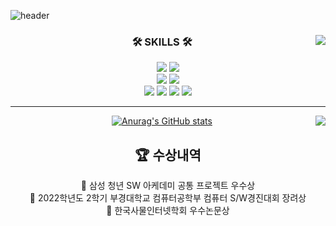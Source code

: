 ![header](https://capsule-render.vercel.app/api?type=waving&color=dafbe1&height=200&text=Hello,%20world!&animation=fadeIn&fontAlignY=45)

<!-- body start -->
<div align="center">
<!-- skillBox start -->
<div>
<!-- toolBox start -->
<img align="right" src="https://github-readme-stats.vercel.app/api/top-langs/?username=seongho-98&hide=html,javascript,css,scss&&layout=compact&theme=dracula"/>

### 🛠 SKILLS 🛠
<img src="https://img.shields.io/badge/-JAVA-007396?style=flat-square&logo=java&logoColor=white">
<img src="https://img.shields.io/badge/-Spring Boot-6DB33F?style=flat-square&logo=SpringBoot&logoColor=white"/><br>
<img src="https://img.shields.io/badge/MySQL-4479A1?style=flat-square&logo=MySQL&logoColor=white"/>
<img src="https://img.shields.io/badge/MariaDB-003545?style=flat-square&logo=MariaDB&logoColor=white"/><br>
<img src="https://img.shields.io/badge/Amazon AWS-232F3E?style=flat-square&logo=Amazon AWS&logoColor=white"/>
<img src="https://img.shields.io/badge/Ubuntu-E95420?style=flat-square&logo=Ubuntu&logoColor=white"/>
<img src="https://img.shields.io/badge/Docker-2496ED?style=flat-square&logo=Docker&logoColor=white"/>
<img src="https://img.shields.io/badge/NGINX-009639?style=flat-square&logo=NGINX&logoColor=white"/> 
<!-- toolBox end -->
<!-- mostUsed box start -->
<div >

---

[![Anurag's GitHub stats](https://github-readme-stats.vercel.app/api?username=seongho-98&theme=dracula)](https://github.com/seongho-98/github-readme-stats)
<img align="right" src="http://mazassumnida.wtf/api/v2/generate_badge?boj=gktjdgh98"/>


<!-- 수상내역 start -->
<div>

## 🏆 수상내역
🎇 삼성 청년 SW 아케데미 공통 프로젝트 우수상  
🎇 2022학년도 2학기 부경대학교 컴퓨터공학부 컴퓨터 S/W경진대회 장려상  
<a style="text-decoration:none;color:inherit;" href="https://www.pknu.ac.kr/main/51?action=view&no=708432">🎇 한국사물인터넷학회 우수논문상</a>  
</div>
<!-- 수상내역 end -->

</div>
<!-- body end -->


